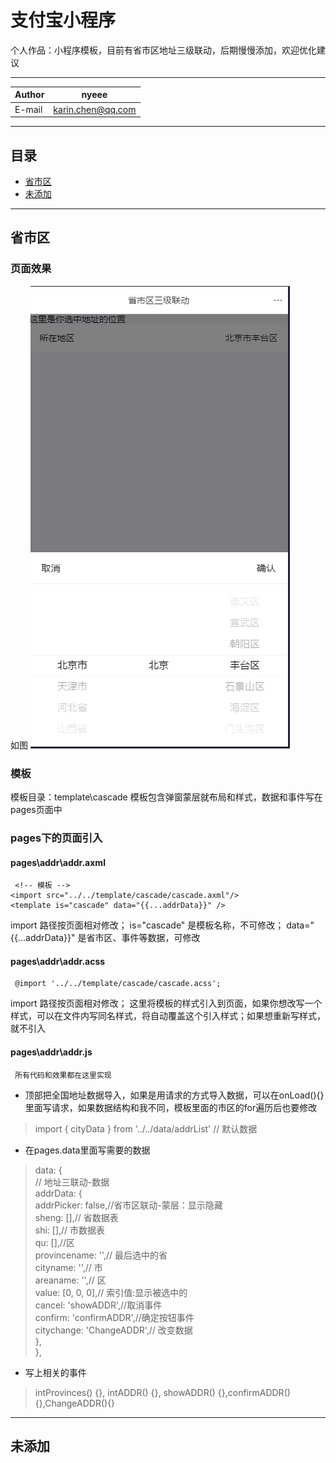 # 支付宝小程序
个人作品：小程序模板，目前有省市区地址三级联动，后期慢慢添加，欢迎优化建议

****
	
|Author|nyeee|
|---|---
|E-mail|karin.chen@qq.com


****
## 目录
* [省市区](#省市区)
* [未添加](#未添加)


___
## 省市区
### 页面效果
如图
![省市区](地址省市区界面.png)  

### 模板
模板目录：template\cascade
模板包含弹窗蒙层就布局和样式，数据和事件写在pages页面中  

### pages下的页面引入
#### pages\addr\addr.axml
    
     <!-- 模板 -->
    <import src="../../template/cascade/cascade.axml"/>
    <template is="cascade" data="{{...addrData}}" />
    
import 路径按页面相对修改；
is="cascade" 是模板名称，不可修改；
data="{{...addrData}}" 是省市区、事件等数据，可修改  
#### pages\addr\addr.acss
    
     @import '../../template/cascade/cascade.acss';
        
import 路径按页面相对修改；
这里将模板的样式引入到页面，如果你想改写一个样式，可以在文件内写同名样式，将自动覆盖这个引入样式；如果想重新写样式，就不引入  
#### pages\addr\addr.js
    
     所有代码和效果都在这里实现
        
* 顶部把全国地址数据导入，如果是用请求的方式导入数据，可以在onLoad(){}里面写请求，如果数据结构和我不同，模板里面的市区的for遍历后也要修改
> import { cityData } from '../../data/addrList' // 默认数据

* 在pages.data里面写需要的数据
> data: {  
>  // 地址三联动-数据  
>  addrData: {  
>   addrPicker: false,//省市区联动-蒙层：显示隐藏  
>   sheng: [],// 省数据表   
>   shi: [],// 市数据表  
>   qu: [],//区  
>   provincename: '',// 最后选中的省  
>   cityname: '',// 市  
>   areaname: '',// 区  
>   value: [0, 0, 0],// 索引值:显示被选中的  
>   cancel: 'showADDR',//取消事件  
>   confirm: 'confirmADDR',//确定按钮事件  
>   citychange: 'ChangeADDR',// 改变数据  
>  },  
> },

*  写上相关的事件
> intProvinces() {},  intADDR() {},  showADDR() {},confirmADDR(){},ChangeADDR(){}
 
  
   
___
## 未添加


